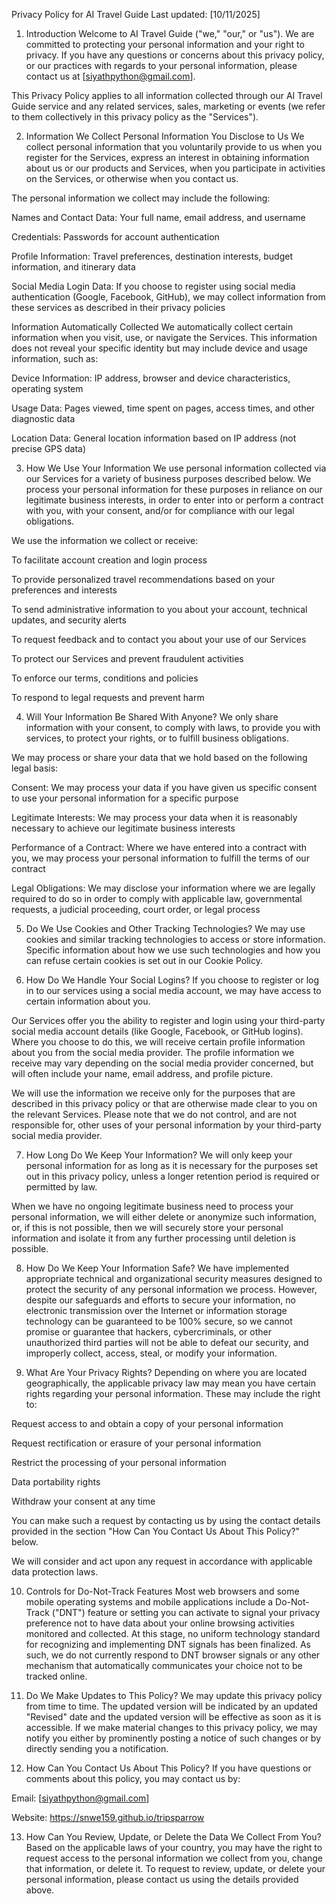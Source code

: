 Privacy Policy for AI Travel Guide
Last updated: [10/11/2025]

1. Introduction
Welcome to AI Travel Guide ("we," "our," or "us"). We are committed to protecting your personal information and your right to privacy. If you have any questions or concerns about this privacy policy, or our practices with regards to your personal information, please contact us at [siyathpython@gmail.com].

This Privacy Policy applies to all information collected through our AI Travel Guide service and any related services, sales, marketing or events (we refer to them collectively in this privacy policy as the "Services").

2. Information We Collect
Personal Information You Disclose to Us
We collect personal information that you voluntarily provide to us when you register for the Services, express an interest in obtaining information about us or our products and Services, when you participate in activities on the Services, or otherwise when you contact us.

The personal information we collect may include the following:

Names and Contact Data: Your full name, email address, and username

Credentials: Passwords for account authentication

Profile Information: Travel preferences, destination interests, budget information, and itinerary data

Social Media Login Data: If you choose to register using social media authentication (Google, Facebook, GitHub), we may collect information from these services as described in their privacy policies

Information Automatically Collected
We automatically collect certain information when you visit, use, or navigate the Services. This information does not reveal your specific identity but may include device and usage information, such as:

Device Information: IP address, browser and device characteristics, operating system

Usage Data: Pages viewed, time spent on pages, access times, and other diagnostic data

Location Data: General location information based on IP address (not precise GPS data)

3. How We Use Your Information
We use personal information collected via our Services for a variety of business purposes described below. We process your personal information for these purposes in reliance on our legitimate business interests, in order to enter into or perform a contract with you, with your consent, and/or for compliance with our legal obligations.

We use the information we collect or receive:

To facilitate account creation and login process

To provide personalized travel recommendations based on your preferences and interests

To send administrative information to you about your account, technical updates, and security alerts

To request feedback and to contact you about your use of our Services

To protect our Services and prevent fraudulent activities

To enforce our terms, conditions and policies

To respond to legal requests and prevent harm

4. Will Your Information Be Shared With Anyone?
We only share information with your consent, to comply with laws, to provide you with services, to protect your rights, or to fulfill business obligations.

We may process or share your data that we hold based on the following legal basis:

Consent: We may process your data if you have given us specific consent to use your personal information for a specific purpose

Legitimate Interests: We may process your data when it is reasonably necessary to achieve our legitimate business interests

Performance of a Contract: Where we have entered into a contract with you, we may process your personal information to fulfill the terms of our contract

Legal Obligations: We may disclose your information where we are legally required to do so in order to comply with applicable law, governmental requests, a judicial proceeding, court order, or legal process

5. Do We Use Cookies and Other Tracking Technologies?
We may use cookies and similar tracking technologies to access or store information. Specific information about how we use such technologies and how you can refuse certain cookies is set out in our Cookie Policy.

6. How Do We Handle Your Social Logins?
If you choose to register or log in to our services using a social media account, we may have access to certain information about you.

Our Services offer you the ability to register and login using your third-party social media account details (like Google, Facebook, or GitHub logins). Where you choose to do this, we will receive certain profile information about you from the social media provider. The profile information we receive may vary depending on the social media provider concerned, but will often include your name, email address, and profile picture.

We will use the information we receive only for the purposes that are described in this privacy policy or that are otherwise made clear to you on the relevant Services. Please note that we do not control, and are not responsible for, other uses of your personal information by your third-party social media provider.

7. How Long Do We Keep Your Information?
We will only keep your personal information for as long as it is necessary for the purposes set out in this privacy policy, unless a longer retention period is required or permitted by law.

When we have no ongoing legitimate business need to process your personal information, we will either delete or anonymize such information, or, if this is not possible, then we will securely store your personal information and isolate it from any further processing until deletion is possible.

8. How Do We Keep Your Information Safe?
We have implemented appropriate technical and organizational security measures designed to protect the security of any personal information we process. However, despite our safeguards and efforts to secure your information, no electronic transmission over the Internet or information storage technology can be guaranteed to be 100% secure, so we cannot promise or guarantee that hackers, cybercriminals, or other unauthorized third parties will not be able to defeat our security, and improperly collect, access, steal, or modify your information.

9. What Are Your Privacy Rights?
Depending on where you are located geographically, the applicable privacy law may mean you have certain rights regarding your personal information. These may include the right to:

Request access to and obtain a copy of your personal information

Request rectification or erasure of your personal information

Restrict the processing of your personal information

Data portability rights

Withdraw your consent at any time

You can make such a request by contacting us by using the contact details provided in the section "How Can You Contact Us About This Policy?" below.

We will consider and act upon any request in accordance with applicable data protection laws.

10. Controls for Do-Not-Track Features
Most web browsers and some mobile operating systems and mobile applications include a Do-Not-Track ("DNT") feature or setting you can activate to signal your privacy preference not to have data about your online browsing activities monitored and collected. At this stage, no uniform technology standard for recognizing and implementing DNT signals has been finalized. As such, we do not currently respond to DNT browser signals or any other mechanism that automatically communicates your choice not to be tracked online.

11. Do We Make Updates to This Policy?
We may update this privacy policy from time to time. The updated version will be indicated by an updated "Revised" date and the updated version will be effective as soon as it is accessible. If we make material changes to this privacy policy, we may notify you either by prominently posting a notice of such changes or by directly sending you a notification.

12. How Can You Contact Us About This Policy?
If you have questions or comments about this policy, you may contact us by:

Email: [siyathpython@gmail.com]

Website: https://snwe159.github.io/tripsparrow

13. How Can You Review, Update, or Delete the Data We Collect From You?
Based on the applicable laws of your country, you may have the right to request access to the personal information we collect from you, change that information, or delete it. To request to review, update, or delete your personal information, please contact us using the details provided above.